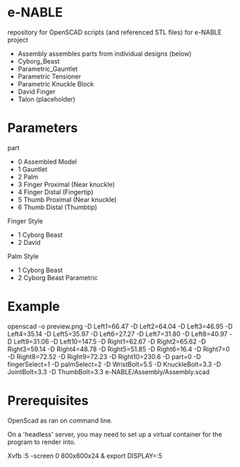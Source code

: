 e-NABLE
=======

repository for OpenSCAD scripts (and referenced STL files) for e-NABLE project

- Assembly assembles parts from individual designs (below)
- Cyborg_Beast
- Parametric_Gauntlet
- Parametric Tensioner
- Parametric Knuckle Block
- David Finger
- Talon (placeholder)

Parameters
========
part
- 0 Assembled Model
- 1 Gauntlet
- 2 Palm
- 3 Finger Proximal (Near knuckle)
- 4 Finger Distal (Fingertip)
- 5 Thumb Proximal (Near knuckle)
- 6 Thumb Distal (Thumbtip)

Finger Style
- 1 Cyborg Beast
- 2 David

Palm Style
- 1 Cyborg Beast
- 2 Cyborg Beast Parametric

Example
======
openscad -o preview.png -D Left1=66.47 -D Left2=64.04 -D  Left3=46.95 -D  Left4=35.14 -D  Left5=35.97 -D  Left6=27.27 -D  Left7=31.80 -D  Left8=40.97 -D  Left9=31.06 -D  Left10=147.5 -D Right1=62.67 -D Right2=65.62 -D  Right3=59.14 -D  Right4=48.78 -D  Right5=51.85 -D  Right6=16.4 -D  Right7=0 -D  Right8=72.52 -D  Right9=72.23 -D  Right10=230.6  -D part=0 -D fingerSelect=1 -D palmSelect=2 -D WristBolt=5.5 -D KnuckleBolt=3.3 -D JointBolt=3.3 -D ThumbBolt=3.3   e-NABLE/Assembly/Assembly.scad

Prerequisites
=========
OpenScad as ran on command line.

On a 'headless' server, you may need to set up a virtual container for the program to render into.

Xvfb :5 -screen 0 800x600x24 &
export DISPLAY=:5
